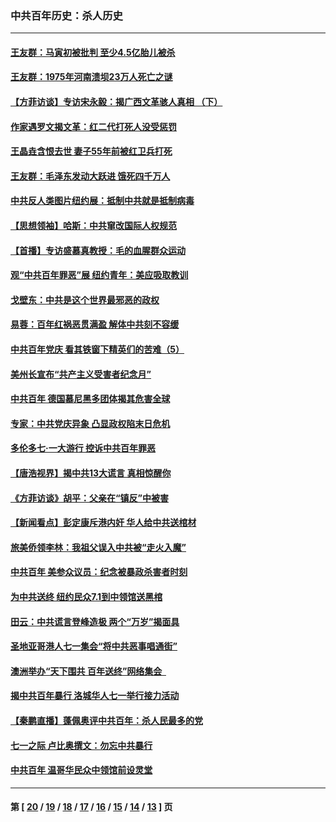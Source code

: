 ### 中共百年历史：杀人历史
---
#### [王友群：马寅初被批判 至少4.5亿胎儿被杀](../../pages/nf1176106/n13260313.md?10180430) 
#### [王友群：1975年河南溃坝23万人死亡之谜](../../pages/nf1176106/n13231576.md?10180430) 
#### [【方菲访谈】专访宋永毅：揭广西文革骇人真相 （下）](../../pages/nf1176106/n13209074.md?10180430) 
#### [作家遇罗文揭文革：红二代打死人没受惩罚](../../pages/nf1176106/n13205254.md?10180430) 
#### [王晶垚含恨去世 妻子55年前被红卫兵打死](../../pages/nf1176106/n13203590.md?10180430) 
#### [王友群：毛泽东发动大跃进 饿死四千万人](../../pages/nf1176106/n13177158.md?10180430) 
#### [中共反人类图片纽约展：抵制中共就是抵制病毒](../../pages/nf1176106/n13115371.md?10180430) 
#### [【思想领袖】哈斯：中共窜改国际人权规范](../../pages/nf1176106/n13053647.md?10180430) 
#### [【首播】专访盛慕真教授：毛的血腥群众运动](../../pages/nf1176106/n13091782.md?10180430) 
#### [观“中共百年罪恶”展 纽约青年：美应吸取教训](../../pages/nf1176106/n13085246.md?10180430) 
#### [戈壁东：中共是这个世界最邪恶的政权](../../pages/nf1176106/n13085641.md?10180430) 
#### [易蓉：百年红祸恶贯满盈 解体中共刻不容缓](../../pages/nf1176106/n13084455.md?10180430) 
#### [中共百年党庆 看其铁窗下精英们的苦难（5）](../../pages/nf1176106/n13076766.md?10180430) 
#### [美州长宣布“共产主义受害者纪念月”](../../pages/nf1176106/n13074024.md?10180430) 
#### [中共百年 德国慕尼黑多团体揭其危害全球](../../pages/nf1176106/n13068873.md?10180430) 
#### [专家：中共党庆异象 凸显政权陷末日危机](../../pages/nf1176106/n13067084.md?10180430) 
#### [多伦多七·一大游行 控诉中共百年罪恶](../../pages/nf1176106/n13062043.md?10180430) 
#### [【唐浩视界】揭中共13大谎言 真相惊醒你](../../pages/nf1176106/n13065208.md?10180430) 
#### [《方菲访谈》胡平：父亲在“镇反”中被害](../../pages/nf1176106/n13064114.md?10180430) 
#### [【新闻看点】彭定康斥港内奸 华人给中共送棺材](../../pages/nf1176106/n13064230.md?10180430) 
#### [旅美侨领李林：我祖父误入中共被“走火入魔”](../../pages/nf1176106/n13062777.md?10180430) 
#### [中共百年 美参众议员：纪念被暴政杀害者时刻](../../pages/nf1176106/n13063735.md?10180430) 
#### [为中共送终 纽约民众7.1到中领馆送黑棺](../../pages/nf1176106/n13062573.md?10180430) 
#### [田云：中共谎言登峰造极 两个“万岁”揭面具](../../pages/nf1176106/n13062013.md?10180430) 
#### [圣地亚哥港人七一集会“将中共恶事唱通街”](../../pages/nf1176106/n13062681.md?10180430) 
#### [澳洲举办“天下围共 百年送终”网络集会  ](../../pages/nf1176106/n13054366.md?10180430) 
#### [揭中共百年暴行 洛城华人七一举行接力活动](../../pages/nf1176106/n13061979.md?10180430) 
#### [【秦鹏直播】蓬佩奥评中共百年：杀人民最多的党](../../pages/nf1176106/n13061736.md?10180430) 
#### [七一之际 卢比奥撰文：勿忘中共暴行](../../pages/nf1176106/n13061044.md?10180430) 
#### [中共百年 温哥华民众中领馆前设灵堂](../../pages/nf1176106/n13061399.md?10180430) 

---
#### 第 [ [20](./20.md?10180430) / [19](./19.md?10180430) / [18](./18.md?10180430) / [17](./17.md?10180430) / [16](./16.md?10180430) / [15](./15.md?10180430) / [14](./14.md?10180430) / [13](./13.md?10180430) ] 页
